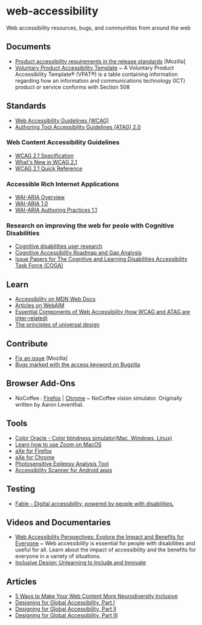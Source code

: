 # web-accessibility
Web accessibility resources, bugs, and communities from around the web

## Documents

* [Product accessibility requirements in the release standards](https://docs.google.com/document/d/1NaCEIshLuXzqxJbpSNFmzeUigcMpReGD1JzPknnpvlo/edit#heading=h.otzjplb9vdv1) [Mozilla]
* [Voluntary Product Accessibility Template](https://en.wikipedia.org/wiki/Voluntary_Product_Accessibility_Template)
 ~ A Voluntary Product Accessibility Template® (VPAT®) is a table containing information regarding how an information and communications technology (ICT) product or service conforms with Section 508
 
 ## Standards
 
 - [Web Accessibility Guidelines (WCAG)](https://www.w3.org/TR/WCAG21/)
 - [Authoring Tool Accessibility Guidelines (ATAG) 2.0](https://www.w3.org/TR/ATAG20/)
 
 ### Web Content Accessibility Guidelines
 
 - [WCAG 2.1 Specification](https://www.w3.org/TR/WCAG21/)
 - [What's New in WCAG 2.1](https://www.w3.org/WAI/standards-guidelines/wcag/new-in-21/)
 - [WCAG 2.1 Quick Reference](https://www.w3.org/WAI/WCAG21/quickref/)
 
 ### Accessible Rich Internet Applications
 
 - [WAI-ARIA Overview](http://www.w3.org/WAI/intro/aria.php)
 - [WAI-ARIA 1.0](http://www.w3.org/TR/wai-aria/)
 - [WAI-ARIA Authoring Practices 1.1](https://www.w3.org/TR/wai-aria-practices-1.1/)
 
 ### Research on improving the web for peole with Cognitive Disabilities
 
 - [Cognitive disabilities user research](https://w3c.github.io/coga/user-research/)
 - [Cognitive Accessibility Roadmap and Gap Analysis](https://w3c.github.io/coga/gap-analysis/)
 - [Issue Papers for The Cognitive and Learning Disabilities Accessibility Task Force (COGA)](https://w3c.github.io/coga/issue-papers/)
 
 ## Learn
 
 - [Accessibility on MDN Web Docs](https://developer.mozilla.org/en-US/docs/Web/Accessibility)
 - [Articles on WebAIM](https://webaim.org/articles/)
 - [Essential Components of Web Accessibility (how WCAG and ATAG are inter-related)](https://www.w3.org/WAI/intro/components.php)
 - [The principles of universal design](https://projects.ncsu.edu/ncsu/design/cud/pubs_p/docs/poster.pdf)
 
 ## Contribute
 
 * [Fix an issue](https://codetribute.mozilla.org/projects/a11y) [Mozilla]
 * [Bugs marked with the access keyword on Bugzilla](https://bugzilla.mozilla.org/buglist.cgi?list_id=14717192&o1=substring&v1=access&f1=keywords&resolution=---&classification=Client%20Software&classification=Developer%20Infrastructure&classification=Components&classification=Server%20Software&classification=Other&query_format=advanced)

## Browser Add-Ons

* NoCoffee : [Firefox](https://addons.mozilla.org/en-US/firefox/addon/nocoffee/) | [Chrome](https://chrome.google.com/webstore/detail/nocoffee/jjeeggmbnhckmgdhmgdckeigabjfbddl?hl=en-GB) ~ NoCoffee vision simulator. Originally written by Aaron Leventhal.

## Tools

- [Color Oracle - Color blindness simulator(Mac, Windows, Linux)](http://www.colororacle.org/index.html)
- [Learn how to use Zoom on MacOS](https://mcmw.abilitynet.org.uk/macos-mojave-magnifying-screen)
- [aXe for Firefox](https://addons.mozilla.org/en-US/firefox/addon/axe-devtools/)
- [aXe for Chrome](https://chrome.google.com/webstore/detail/axe/lhdoppojpmngadmnindnejefpokejbdd)
- [Photosensitive Epilepsy Analysis Tool](https://trace.umd.edu/peat/)
- [Accessibility Scanner for Android apps](https://play.google.com/store/apps/details?id=com.google.android.apps.accessibility.auditor)

## Testing

- [Fable - Digital accessibility, powered by people with disabilities.](https://makeitfable.com/)

## Videos and Documentaries

* [Web Accessibility Perspectives: Explore the Impact and Benefits for Everyone](https://www.w3.org/WAI/perspective-videos/) ~ Web accessibility is essential for people with disabilities and useful for all. Learn about the impact of accessibility and the benefits for everyone in a variety of situations.
* [Inclusive Design: Unlearning to Include and Innovate](https://www.youtube.com/watch?v=uE543v8kj50&list=PLYiaJo7rYNXIUOhbjr1KJUlMdqB_6mweL&index=3&t=0s)

## Articles

* [5 Ways to Make Your Web Content More Neurodiversity Inclusive](http://nosmag.org/5-ways-to-make-your-web-content-more-neurodiversity-inclusive/)
* [Designing for Global Accessibility, Part I](https://design.google/library/designing-global-accessibility-part-1/)
* [Designing for Global Accessibility, Part II](https://design.google/library/designing-global-accessibility-part-2/)
* [Designing for Global Accessibility, Part III](https://design.google/library/designing-global-accessibility-part-iii/)
